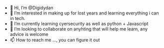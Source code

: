 - 👋 Hi, I’m @Digidydan
- 👀 I’m interested in making up for lost years and learning everything i can in tech.
- 🌱 I’m currently learning cyersecurity as well as python + Javascript
- 💞️ I’m looking to collaborate on anyhting that will help me learn, any advice is welcome
- 📫 How to reach me ..., you can figure it out


<!---
Digidydan/Digidydan is a ✨ special ✨ repository because its `README.md` (this file) appears on your GitHub profile.
You can click the Preview link to take a look at your changes.
--->
